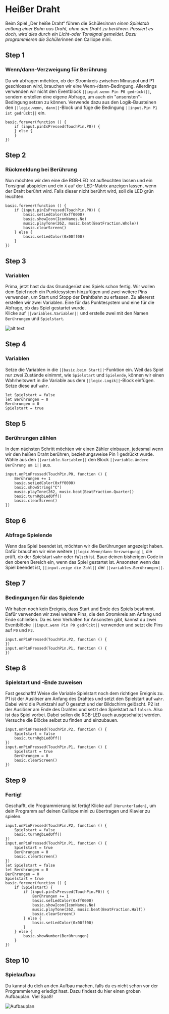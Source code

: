 # Heißer Draht

Beim Spiel „Der heiße Draht“ führen die Schüler*innen einen Spielstab entlang 
einer Bahn aus Draht, ohne den Draht zu berühren. 
Passiert es doch, wird dies durch ein Licht-oder Tonsignal gemeldet. 
Dazu programmieren die Schüler*innen den Calliope mini.

## Step 1

### Wenn/dann-Verzweigung für Berührung

Da wir abfragen möchten, ob der Stromkreis zwischen Minuspol und P1 geschlossen wird, brauchen wir eine Wenn-/dann-Bedingung.
Allerdings verwenden wir nicht den Eventblock ``||input.wenn Pin P0 gedrückt||``, sondern erstellen eine eigene Abfrage, um auch ein "ansonsten"-Bedingung setzen zu können.
Verwende dazu aus den Logik-Bausteinen den ``||logic.wenn, dann||``-Block und füge die Bedingung ``||input.Pin P1 ist gedrückt||`` ein.

```blocks
basic.forever(function () {
    if (input.pinIsPressed(TouchPin.P0)) {
    } else {
    }
})
```

## Step 2

### Rückmeldung bei Berührung

Nun möchten wir den eine die RGB-LED rot aufleuchten lassen und ein Tonsignal abspielen und ein ``X`` auf der LED-Matrix anzeigen lassen, wenn der Draht berührt wird.
Falls dieser nicht berührt wird, soll die LED grün leuchten.

```blocks
basic.forever(function () {
    if (input.pinIsPressed(TouchPin.P0)) {
        basic.setLedColor(0xff0000)
        basic.showIcon(IconNames.No)
        music.playTone(262, music.beat(BeatFraction.Whole))
        basic.clearScreen()
    } else {
        basic.setLedColor(0x00ff00)
    }
})
```

## Step 3

### Variablen

Prima, jetzt hast du das Grundgerüst des Spiels schon fertig.
Wir wollen dem Spiel noch ein Punktesystem hinzufügen und zwei weitere Pins verwenden, um Start und Stopp der Drahtbahn zu erfassen.
Zu allererst erstellen wir zwei Variablen. Eine für das Punktesystem und eine für die Abfrage, ob das Spiel gestartet wurde.  
Klicke auf ``||variables.Variablen||`` und erstelle zwei mit den Namen ``Berührungen`` und ``Spielstart``.

![alt text](https://raw.githubusercontent.com/jasperp92/makecode-tutorials/master/assets/images/variablen.gif)

## Step 4 

### Variablen

Setze die Variablen in die ``||basic.beim Start||``-Funktion ein.
Weil das Spiel nur zwei Zustände einimmt, wie ``Spielstart`` und ``Spielende``, können wir einen 
Wahrheitswert in die Variable aus dem ``||logic.Logik||``-Block einfügen. Setze diese auf ``wahr``.


```blocks
let Spielstart = false
let Berührungen = 0
Berührungen = 0
Spielstart = true
```

## Step 5 

### Berührungen zählen

In dem nächsten Schritt möchten wir einen Zähler einbauen, jedesmal wenn wir den heißen Draht berühren, beziehungsweise Pin 1 gedrückt wurde.
Wähle aus den ``||variable.Variablen||`` den Block ``||variable.ändere Berührung um 1||`` aus.

```blocks
input.onPinPressed(TouchPin.P0, function () {
    Berührungen += 1
    basic.setLedColor(0xff0000)
    basic.showString("C")
    music.playTone(262, music.beat(BeatFraction.Quarter))
    basic.turnRgbLedOff()
    basic.clearScreen()
})
```

## Step 6

### Abfrage Spielende

Wenn das Spiel beendet ist, möchten wir die Berührungen angezeigt haben. Dafür brauchen wir eine weitere ``||logic.Wenn/dann-Verzweigung||``, die prüft, ob der Spielstart ``wahr`` oder ``falsch`` ist.
Baue deinen bisherigen Code in den oberen Bereich ein, wenn das Spiel gestartet ist. Ansonsten wenn das Spiel beendet ist, ``||input.zeige die Zahl||`` der ``||variables.Berührungen||``.

## Step 7

### Bedingungen für das Spielende
Wir haben noch kein Ereignis, dass Start und Ende des Spiels bestimmt. 
Dafür verwenden wir zwei weitere Pins, die den Stromkreis am Anfang und Ende schließen.
Da es kein Verhalten für Ansonsten gibt, kannst du zwei Eventblöcke ``||input.wenn Pin P0 gedrückt||`` verwenden und setzt die Pins auf ``P0`` und ``P2``.

```blocks
input.onPinPressed(TouchPin.P2, function () {
})
input.onPinPressed(TouchPin.P1, function () {
})
```

## Step 8

### Spielstart und -Ende zuweisen

Fast geschafft! Weise die Variable Spielstart noch dem richtigen Ereignis zu.
P1 ist der Auslöser am Anfang des Drahtes und setzt den Spielstart auf ``wahr``.
Dabei wird die Punktzahl auf 0 gesetzt und der Bildschirm gelöscht.
P2 ist der Auslöser am Ende des Drahtes und setzt den Spielstart auf ``falsch``. Also ist das Spiel vorbei. Dabei sollen die RGB-LED auch ausgeschaltet werden.
Versuche die Blöcke selbst zu finden und einzubauen.

```blocks
input.onPinPressed(TouchPin.P2, function () {
    Spielstart = false
    basic.turnRgbLedOff()
})
input.onPinPressed(TouchPin.P1, function () {
    Spielstart = true
    Berührungen = 0
    basic.clearScreen()
})
```

## Step 9

### Fertig! 
Geschafft, die Programmierung ist fertig! 
Klicke auf ``|Herunterladen|``, um dein Programm auf deinen Calliope mini zu übertragen und Klavier zu spielen.

```blocks
input.onPinPressed(TouchPin.P2, function () {
    Spielstart = false
    basic.turnRgbLedOff()
})
input.onPinPressed(TouchPin.P1, function () {
    Spielstart = true
    Berührungen = 0
    basic.clearScreen()
})
let Spielstart = false
let Berührungen = 0
Berührungen = 0
Spielstart = true
basic.forever(function () {
    if (Spielstart) {
        if (input.pinIsPressed(TouchPin.P0)) {
            Berührungen += 1
            basic.setLedColor(0xff0000)
            basic.showIcon(IconNames.No)
            music.playTone(262, music.beat(BeatFraction.Half))
            basic.clearScreen()
        } else {
            basic.setLedColor(0x00ff00)
        }
    } else {
        basic.showNumber(Berührungen)
    }
})

```

## Step 10

### Spielaufbau

Du kannst du dich an den Aufbau machen, falls du es nicht schon vor der Programmierung erledigt hast.
Dazu findest du hier einen groben Aufbauplan.
Viel Spaß!

![Aufbauplan](https://raw.githubusercontent.com/jasperp92/makecode-tutorials/master/assets/images/bauplan.png)